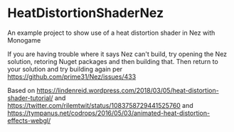 # HeatDistortionShaderNez
An example project to show use of a heat distortion shader in Nez with Monogame

If you are having trouble where it says Nez can't build, try opening the Nez solution, retoring Nuget packages and then building that. Then return to your solution and try building again per https://github.com/prime31/Nez/issues/433

Based on https://lindenreid.wordpress.com/2018/03/05/heat-distortion-shader-tutorial/ and https://twitter.com/rilemtwit/status/1083758729441525760 and https://tympanus.net/codrops/2016/05/03/animated-heat-distortion-effects-webgl/